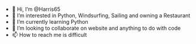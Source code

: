 - 👋 Hi, I’m @Harris65
- 👀 I’m interested in Python, Windsurfing, Sailing and owning a Restaurant
- 🌱 I’m currently learning Python
- 💞️ I’m looking to collaborate on website and anything to do with code
- 📫 How to reach me is difficult

<!---
Harris65/Harris65 is a ✨ special ✨ repository because its `README.md` (this file) appears on your GitHub profile.
You can click the Preview link to take a look at your changes.
--->
